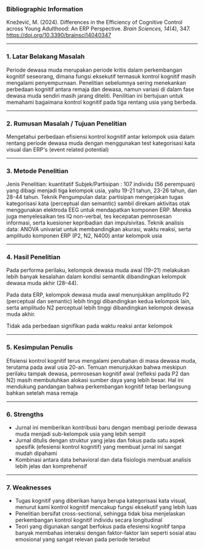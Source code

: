 ### Bibliographic Information

Knežević, M. (2024). Differences in the Efficiency of Cognitive Control across Young Adulthood: An ERP Perspective. _Brain Sciences, 14_(4), 347. https://doi.org/10.3390/brainsci14040347

---
### 1. Latar Belakang Masalah

Periode dewasa muda merupakan periode kritis dalam perkembangan kognitif seseorang, dimana fungsi eksekutif termasuk kontrol kognitif masih mengalami penyempurnaan. Penelitian sebelumnya sering menekankan perbedaan kognitif antara remaja dan dewasa, namun variasi di dalam fase dewasa muda sendiri masih jarang diteliti. Penilitian ini bertujuan untuk memahami bagaimana kontrol kognitif pada tiga rentang usia yang berbeda.

---
### 2. Rumusan Masalah / Tujuan Penelitian
Mengetahui perbedaan efisiensi kontrol kognitif antar kelompok usia dalam rentang periode dewasa muda dengan menggunakan test kategorisasi kata visual dan ERP's (event related potential)

---
### 3. Metode Penelitian
Jenis Penelitian: kuantitatif
Subjek/Partisipan : 107 individu (56 perempuan) yang dibagi menjadi tiga kelompok usia, yaitu 19-21 tahun, 23-26 tahun, dan 28-44 tahun.
Teknik Pengumpulan data: partisipan mengerjakan tugas kategorisasi kata (perceptual dan semantic) sambil direkam aktivitas otak menggunakan elektroda EEG untuk mendapatkan komponen ERP. Mereka juga menyelesaikan tes IQ non-verbal, tes kecepatan pemrosesan informasi, serta kuesioner kepribadian dan impulsivitas.
Teknik analisis data: ANOVA univariat untuk membandingkan akurasi, waktu reaksi, serta amplitudo komponen ERP (P2, N2, N400) antar kelompok usia

---
### 4. Hasil Penelitian
Pada performa perilaku, kelompok dewasa muda awal (19–21) melakukan lebih banyak kesalahan dalam kondisi semantik dibandingkan kelompok dewasa muda akhir (28–44).

Pada data ERP, kelompok dewasa muda awal menunjukkan amplitudo P2 (perceptual dan semantic) lebih tinggi dibandingkan kedua kelompok lain, serta amplitudo N2 perceptual lebih tinggi dibandingkan kelompok dewasa muda akhir.

Tidak ada perbedaan signifikan pada waktu reaksi antar kelompok

---
### 5. Kesimpulan Penulis
Efisiensi kontrol kognitif terus mengalami perubahan di masa dewasa muda, terutama pada awal usia 20-an. Temuan menunjukkan bahwa meskipun perilaku tampak dewasa, pemrosesan kognitif awal (refleksi pada P2 dan N2) masih membutuhkan alokasi sumber daya yang lebih besar. Hal ini mendukung pandangan bahwa perkembangan kognitif tetap berlangsung bahkan setelah masa remaja

---

### 6. Strengths
- Jurnal ini memberikan kontribusi baru dengan membagi periode dewasa muda menjadi sub-kelompok usia yang lebih sempit
- Jurnal ditulis dengan struktur yang jelas dan fokus pada satu aspek spesifik (efesiensi kontrol kognitif) yang membuat jurnal ini sangat mudah dipahami
- Kombinasi antara data behavioral dan data fisiologis membuat analisis lebih jelas dan komprehensif
---

### 7. Weaknesses
- Tugas kognitif yang diberikan hanya berupa kategorisasi kata visual, menurut kami kontrol kognitif mencakup fungsi eksekutif yang lebih luas
- Penelitian bersifat cross-sectional, sehingga tidak bisa menjelaskan perkembangan kontrol kognitif individu secara longitudinal
- Teori yang digunakan sangat berfokus pada efesiensi kognitif tanpa banyak membahas interaksi dengan faktor-faktor lain seperti sosial atau emosional yang sangat relevan pada periode tersebut